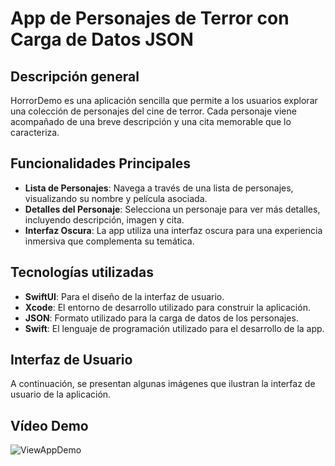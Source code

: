 # App de Personajes de Terror con Carga de Datos JSON
## Descripción general
HorrorDemo es una aplicación sencilla que permite a los usuarios explorar una colección de personajes del cine de terror. Cada personaje viene acompañado de una breve descripción y una cita memorable que lo caracteriza.

## Funcionalidades Principales
- **Lista de Personajes**: Navega a través de una lista de personajes, visualizando su nombre y película asociada.
- **Detalles del Personaje**: Selecciona un personaje para ver más detalles, incluyendo descripción, imagen y cita.
- **Interfaz Oscura**: La app utiliza una interfaz oscura para una experiencia inmersiva que complementa su temática.

## Tecnologías utilizadas
- **SwiftUI**: Para el diseño de la interfaz de usuario.
- **Xcode**: El entorno de desarrollo utilizado para construir la aplicación.
- **JSON**: Formato utilizado para la carga de datos de los personajes.
- **Swift**: El lenguaje de programación utilizado para el desarrollo de la app.

## Interfaz de Usuario
A continuación, se presentan algunas imágenes que ilustran la interfaz de usuario de la aplicación.

## Vídeo Demo
![ViewAppDemo](https://github.com/user-attachments/assets/074671ea-2d6d-49a9-ab04-ec4f1913cb9a)
